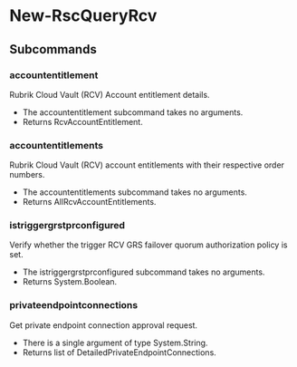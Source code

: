 # New-RscQueryRcv
## Subcommands
### accountentitlement
Rubrik Cloud Vault (RCV) Account entitlement details.

- The accountentitlement subcommand takes no arguments.
- Returns RcvAccountEntitlement.
### accountentitlements
Rubrik Cloud Vault (RCV) account entitlements with their respective order numbers.

- The accountentitlements subcommand takes no arguments.
- Returns AllRcvAccountEntitlements.
### istriggergrstprconfigured
Verify whether the trigger RCV GRS failover quorum authorization policy is set.

- The istriggergrstprconfigured subcommand takes no arguments.
- Returns System.Boolean.
### privateendpointconnections
Get private endpoint connection approval request.

- There is a single argument of type System.String.
- Returns list of DetailedPrivateEndpointConnections.
